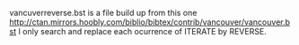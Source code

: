 vancuverreverse.bst is a file build up from this one http://ctan.mirrors.hoobly.com/biblio/bibtex/contrib/vancouver/vancouver.bst
I only search and replace each ocurrence of ITERATE by REVERSE.
